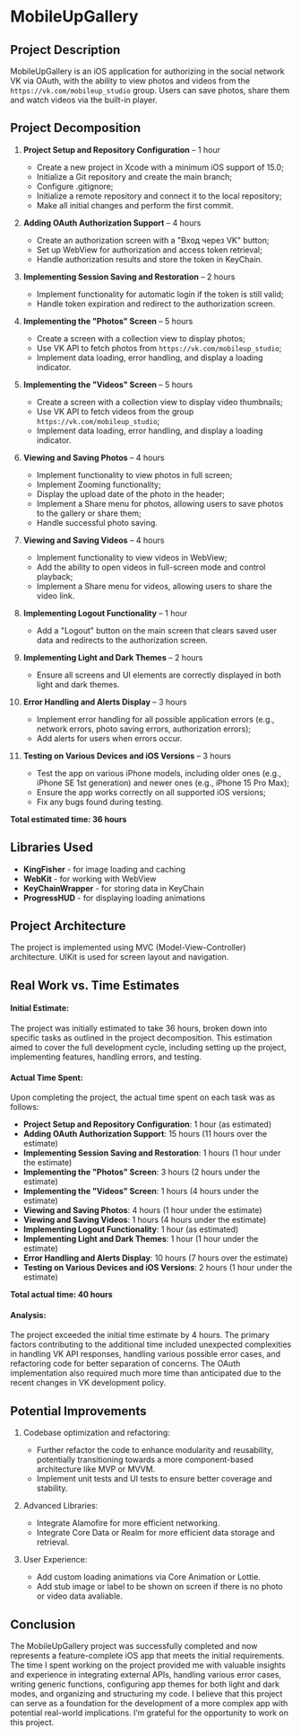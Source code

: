 # MobileUpGallery

## Project Description
MobileUpGallery is an iOS application for authorizing in the social network VK via OAuth, with the ability to view photos and videos from the `https://vk.com/mobileup_studio` group. Users can save photos, share them and watch videos via the built-in player.

## Project Decomposition
1. **Project Setup and Repository Configuration** – 1 hour
    - Create a new project in Xcode with a minimum iOS support of 15.0;
    - Initialize a Git repository and create the main branch;
    - Configure .gitignore;
    - Initialize a remote repository and connect it to the local repository;
    - Make all initial changes and perform the first commit.
  
2. **Adding OAuth Authorization Support** – 4 hours
    - Create an authorization screen with a "Вход через VK" button;
    - Set up WebView for authorization and access token retrieval;
    - Handle authorization results and store the token in KeyChain.

3. **Implementing Session Saving and Restoration** – 2 hours
    - Implement functionality for automatic login if the token is still valid;
    - Handle token expiration and redirect to the authorization screen.

4. **Implementing the "Photos" Screen** – 5 hours
    - Create a screen with a collection view to display photos;
    - Use VK API to fetch photos from `https://vk.com/mobileup_studio`;
    - Implement data loading, error handling, and display a loading indicator.

5. **Implementing the "Videos" Screen** – 5 hours
    - Create a screen with a collection view to display video thumbnails;
    - Use VK API to fetch videos from the group `https://vk.com/mobileup_studio`;
    - Implement data loading, error handling, and display a loading indicator.

6. **Viewing and Saving Photos** – 4 hours
    - Implement functionality to view photos in full screen;
    - Implement Zooming functionality;
    - Display the upload date of the photo in the header;
    - Implement a Share menu for photos, allowing users to save photos to the gallery or share them;
    - Handle successful photo saving.

7. **Viewing and Saving Videos** – 4 hours
    - Implement functionality to view videos in WebView;
    - Add the ability to open videos in full-screen mode and control playback;
    - Implement a Share menu for videos, allowing users to share the video link.

8. **Implementing Logout Functionality** – 1 hour
    - Add a "Logout" button on the main screen that clears saved user data and redirects to the authorization screen.

9. **Implementing Light and Dark Themes** – 2 hours
    - Ensure all screens and UI elements are correctly displayed in both light and dark themes.

10. **Error Handling and Alerts Display** – 3 hours
    - Implement error handling for all possible application errors (e.g., network errors, photo saving errors, authorization errors);
    - Add alerts for users when errors occur.

11. **Testing on Various Devices and iOS Versions** – 3 hours
    - Test the app on various iPhone models, including older ones (e.g., iPhone SE 1st generation) and newer ones (e.g., iPhone 15 Pro Max);
    - Ensure the app works correctly on all supported iOS versions;
    - Fix any bugs found during testing.
   
**Total estimated time: 36 hours**

## Libraries Used
- **KingFisher** - for image loading and caching
- **WebKit** - for working with WebView
- **KeyChainWrapper** - for storing data in KeyChain
- **ProgressHUD** - for displaying loading animations

## Project Architecture
The project is implemented using MVC (Model-View-Controller) architecture. UIKit is used for screen layout and navigation.

## Real Work vs. Time Estimates
#### Initial Estimate:

The project was initially estimated to take 36 hours, broken down into specific tasks as outlined in the project decomposition. This estimation aimed to cover the full development cycle, including setting up the project, implementing features, handling errors, and testing.

#### Actual Time Spent:
Upon completing the project, the actual time spent on each task was as follows:
- **Project Setup and Repository Configuration**: 1 hour (as estimated)
- **Adding OAuth Authorization Support**: 15 hours (11 hours over the estimate)
- **Implementing Session Saving and Restoration**: 1 hours (1 hour under the estimate)
- **Implementing the "Photos" Screen**: 3 hours (2 hours under the estimate)
- **Implementing the "Videos" Screen**: 1 hours (4 hours under the estimate)
- **Viewing and Saving Photos**: 4 hours (1 hour under the estimate)
- **Viewing and Saving Videos**: 1 hours (4 hours under the estimate)
- **Implementing Logout Functionality**: 1 hour (as estimated)
- **Implementing Light and Dark Themes**: 1 hour (1 hour under the estimate)
- **Error Handling and Alerts Display**: 10 hours (7 hours over the estimate)
- **Testing on Various Devices and iOS Versions**: 2 hours (1 hour under the estimate)

**Total actual time: 40 hours**

#### Analysis:
The project exceeded the initial time estimate by 4 hours. The primary factors contributing to the additional time included unexpected complexities in handling VK API responses, handling various possible error cases, and refactoring code for better separation of concerns. The OAuth implementation also required much more time than anticipated due to the recent changes in VK development policy.

## Potential Improvements
1. Codebase optimization and refactoring:
    - Further refactor the code to enhance modularity and reusability, potentially transitioning towards a more component-based architecture like MVP or MVVM.
    - Implement unit tests and UI tests to ensure better coverage and stability.

2. Advanced Libraries:
    - Integrate Alamofire for more efficient networking.
    - Integrate Core Data or Realm for more efficient data storage and retrieval.

3. User Experience:
    - Add custom loading animations via Core Animation or Lottie.
    - Add stub image or label to be shown on screen if there is no photo or video data avaliable.

## Conclusion
The MobileUpGallery project was successfully completed and now represents a feature-complete iOS app that meets the initial requirements. The time I spent working on the project provided me with valuable insights and experience in integrating external APIs, handling various error cases, writing generic functions, configuring app themes for both light and dark modes, and organizing and structuring my code. I believe that this project can serve as a foundation for the development of a more complex app with potential real-world implications. I’m grateful for the opportunity to work on this project.
